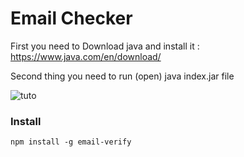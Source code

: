 # Email Checker

First you need to Download java and install it : https://www.java.com/en/download/

Second thing you need to run (open) java index.jar file 

![tuto](https://user-images.githubusercontent.com/62860302/77865473-6d855600-7226-11ea-99c8-f2967d39ff1e.PNG)

### Install

```
npm install -g email-verify
```
